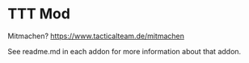 # TTT Mod

Mitmachen? <https://www.tacticalteam.de/mitmachen>

See readme.md in each addon for more information about that addon.
